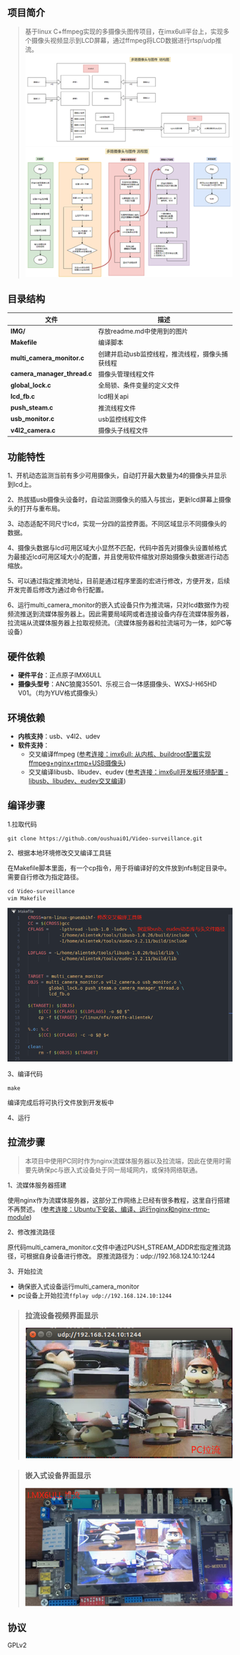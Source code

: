 ## 项目简介
>基于linux C+ffmpeg实现的多摄像头图传项目，在imx6ull平台上，实现多个摄像头视频显示到LCD屏幕，通过ffmpeg将LCD数据进行rtsp/udp推流。
>![结构图](/IMG/结构图.png)
>![程序流程图](/IMG/程序流程图.png)

## 目录结构

| 文件          | 描述 |
| -----------                   | ----------- |
| **IMG/**                      | 存放readme.md中使用到的图片|
| **Makefile**                  |编译脚本|
|**multi_camera_monitor.c**     |创建并启动usb监控线程，推流线程，摄像头捕获线程|
|**camera_manager_thread.c**    |摄像头管理线程文件|
|**global_lock.c**              |全局锁、条件变量的定义文件|
|**lcd_fb.c**                   |lcd相关api|
|**push_steam.c**               |推流线程文件|
|**usb_monitor.c**              |usb监控线程文件|
|**v4l2_camera.c**              |摄像头子线程文件|

## 功能特性
1、开机动态监测当前有多少可用摄像头，自动打开最大数量为4的摄像头并显示到lcd上。

2、热拔插usb摄像头设备时，自动监测摄像头的插入与拔出，更新lcd屏幕上摄像头的打开与重布局。

3、动态适配不同尺寸lcd，实现一分四的监控界面。不同区域显示不同摄像头的数据。

4、摄像头数据与lcd可用区域大小显然不匹配，代码中首先对摄像头设置帧格式为最接近lcd可用区域大小的配置，并且使用软件缩放对原始摄像头数据进行动态缩放。

5、可以通过指定推流地址，目前是通过程序里面的宏进行修改，方便开发，后续开发完善后修改为通过命令行配置。

6、运行multi_camera_monitor的嵌入式设备只作为推流端，只对lcd数据作为视频流推送到流媒体服务器上。因此需要局域网或者连接设备内存在流媒体服务器，拉流端从流媒体服务器上拉取视频流。（流媒体服务器和拉流端可为一体，如PC等设备）

## 硬件依赖
* **硬件平台**：正点原子IMX6ULL
* **摄像头型号**：ANC狼魔35501、乐视三合一体感摄像头、WXSJ-H65HD V01。（均为YUV格式摄像头）


## 环境依赖
* **内核支持**：usb、v4l2、udev
* **软件支持**：
    - 交叉编译ffmpeg  ([参考连接：imx6ull: 从内核、buildroot配置实现ffmpeg+nginx+rtmp+USB摄像头](https://blog.csdn.net/weixin_36432129/article/details/128430809?ydreferer=aHR0cHM6Ly9tcC5jc2RuLm5ldC9tcF9ibG9nL21hbmFnZS9hcnRpY2xlP3NwbT0xMDAwLjIxMTUuMzAwMS41NDQ4))
    - 交叉编译libusb、libudev、eudev ([参考连接：imx6ull开发板环境配置 - libusb、libudev、eudev交叉编译](https://blog.csdn.net/weixin_36432129/article/details/130442076))


## 编译步骤
1.拉取代码
```
git clone https://github.com/oushuai01/Video-surveillance.git
```

2、根据本地环境修改交叉编译工具链

在Makefile脚本里面，有一个cp指令，用于将编译好的文件放到nfs制定目录中。需要自行修改为指定路径。
```
cd Video-surveillance
vim Makefile
```
![修改Makefile指示图](/IMG/修改Makefile指示图.png "修改Makefile指示图")

3、编译代码
```
make
```
编译完成后将可执行文件放到开发板中

4、运行

## 拉流步骤
>本项目中使用PC同时作为nginx流媒体服务器以及拉流端，因此在使用时需要先确保pc与嵌入式设备处于同一局域网内，或保持网络联通。

1、流媒体服务器搭建

使用nginx作为流媒体服务器，这部分工作网络上已经有很多教程，这里自行搭建不再赘述。
([参考连接：Ubuntu下安装、编译、运行nginx和nginx-rtmp-module](https://blog.csdn.net/u014552102/article/details/86599289))

2、修改推流路径

原代码multi_camera_monitor.c文件中通过PUSH_STREAM_ADDR宏指定推流路径，可根据自身设备进行修改。
原推流路径为：udp://192.168.124.10:1244

3、开始拉流

- 确保嵌入式设备运行multi_camera_monitor
- pc设备上开始拉流``` ffplay udp://192.168.124.10:1244 ```


>### 拉流设备视频界面显示
>![拉流设备视频界面显示](/IMG/Image1.png "拉流设备视频界面显示")

>### 嵌入式设备界面显示
>![嵌入式设备界面显示](/IMG/Image2.png "嵌入式设备界面显示")

## 协议
GPLv2

